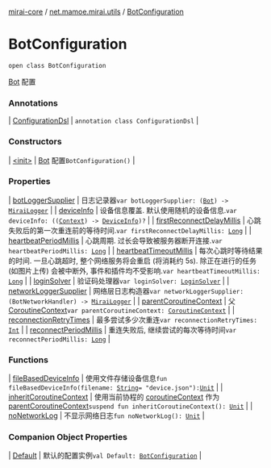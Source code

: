 [mirai-core](../../index.md) / [net.mamoe.mirai.utils](../index.md) / [BotConfiguration](./index.md)

# BotConfiguration

`open class BotConfiguration`

[Bot](../../net.mamoe.mirai/-bot/index.md) 配置

### Annotations

| [ConfigurationDsl](-configuration-dsl/index.md) | `annotation class ConfigurationDsl` |

### Constructors

| [&lt;init&gt;](-init-.md) | [Bot](../../net.mamoe.mirai/-bot/index.md) 配置`BotConfiguration()` |

### Properties

| [botLoggerSupplier](bot-logger-supplier.md) | 日志记录器`var botLoggerSupplier: (`[`Bot`](../../net.mamoe.mirai/-bot/index.md)`) -> `[`MiraiLogger`](../-mirai-logger/index.md) |
| [deviceInfo](device-info.md) | 设备信息覆盖. 默认使用随机的设备信息.`var deviceInfo: ((`[`Context`](../-context/index.md)`) -> `[`DeviceInfo`](../-device-info/index.md)`)?` |
| [firstReconnectDelayMillis](first-reconnect-delay-millis.md) | 心跳失败后的第一次重连前的等待时间.`var firstReconnectDelayMillis: `[`Long`](https://kotlinlang.org/api/latest/jvm/stdlib/kotlin/-long/index.html) |
| [heartbeatPeriodMillis](heartbeat-period-millis.md) | 心跳周期. 过长会导致被服务器断开连接.`var heartbeatPeriodMillis: `[`Long`](https://kotlinlang.org/api/latest/jvm/stdlib/kotlin/-long/index.html) |
| [heartbeatTimeoutMillis](heartbeat-timeout-millis.md) | 每次心跳时等待结果的时间. 一旦心跳超时, 整个网络服务将会重启 (将消耗约 5s). 除正在进行的任务 (如图片上传) 会被中断外, 事件和插件均不受影响.`var heartbeatTimeoutMillis: `[`Long`](https://kotlinlang.org/api/latest/jvm/stdlib/kotlin/-long/index.html) |
| [loginSolver](login-solver.md) | 验证码处理器`var loginSolver: `[`LoginSolver`](../-login-solver/index.md) |
| [networkLoggerSupplier](network-logger-supplier.md) | 网络层日志构造器`var networkLoggerSupplier: (BotNetworkHandler) -> `[`MiraiLogger`](../-mirai-logger/index.md) |
| [parentCoroutineContext](parent-coroutine-context.md) | 父 [CoroutineContext](https://kotlinlang.org/api/latest/jvm/stdlib/kotlin.coroutines/-coroutine-context/index.html)`var parentCoroutineContext: `[`CoroutineContext`](https://kotlinlang.org/api/latest/jvm/stdlib/kotlin.coroutines/-coroutine-context/index.html) |
| [reconnectionRetryTimes](reconnection-retry-times.md) | 最多尝试多少次重连`var reconnectionRetryTimes: `[`Int`](https://kotlinlang.org/api/latest/jvm/stdlib/kotlin/-int/index.html) |
| [reconnectPeriodMillis](reconnect-period-millis.md) | 重连失败后, 继续尝试的每次等待时间`var reconnectPeriodMillis: `[`Long`](https://kotlinlang.org/api/latest/jvm/stdlib/kotlin/-long/index.html) |

### Functions

| [fileBasedDeviceInfo](file-based-device-info.md) | 使用文件存储设备信息`fun fileBasedDeviceInfo(filename: `[`String`](https://kotlinlang.org/api/latest/jvm/stdlib/kotlin/-string/index.html)` = "device.json"): `[`Unit`](https://kotlinlang.org/api/latest/jvm/stdlib/kotlin/-unit/index.html) |
| [inheritCoroutineContext](inherit-coroutine-context.md) | 使用当前协程的 [coroutineContext](https://kotlinlang.org/api/latest/jvm/stdlib/kotlin.coroutines/coroutine-context.html) 作为 [parentCoroutineContext](parent-coroutine-context.md)`suspend fun inheritCoroutineContext(): `[`Unit`](https://kotlinlang.org/api/latest/jvm/stdlib/kotlin/-unit/index.html) |
| [noNetworkLog](no-network-log.md) | 不显示网络日志`fun noNetworkLog(): `[`Unit`](https://kotlinlang.org/api/latest/jvm/stdlib/kotlin/-unit/index.html) |

### Companion Object Properties

| [Default](-default.md) | 默认的配置实例`val Default: `[`BotConfiguration`](./index.md) |

